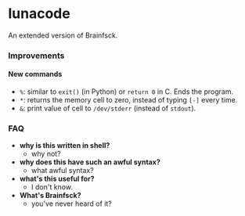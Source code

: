 # lunacode
An extended version of Brainfsck.

### Improvements
#### New commands
- `%`: similar to `exit()` (in Python) or `return 0` in C. Ends the program.
- `*`: returns the memory cell to zero, instead of typing `[-]` every time.
- `&`: print value of cell to `/dev/stderr` (instead of `stdout`).

### FAQ
- **why is this written in shell?**
  - why not?
- **why does this have such an awful syntax?**
  - what awful syntax?
- **what's this useful for?**
  - I don't know.
- **What's Brainfsck?**
  - you've never heard of it?
